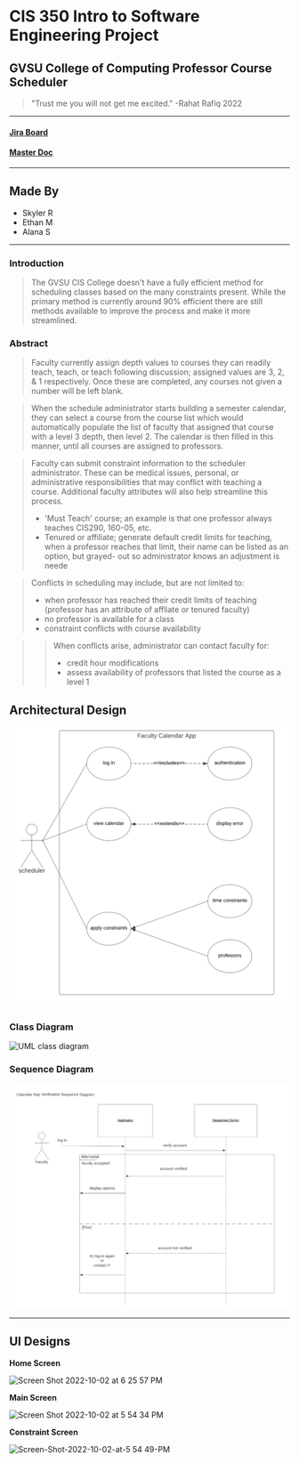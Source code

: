 # CIS 350 Intro to Software Engineering Project
## GVSU College of Computing Professor Course Scheduler
> "Trust me you will not get me excited." -Rahat Rafiq 2022
___

#### [Jira Board](https://skylerruiter.atlassian.net/jira/software/projects/SEPROJ/boards/4/backlog)
#### [Master Doc](https://docs.google.com/document/d/1HsiiA_qSesVKqVJYQbRfsFRsPfKZgV0dTYukX1p7uEI/edit?usp=sharing)

___

## Made By
* Skyler R
* Ethan M
* Alana S

___

### Introduction
> The GVSU CIS College doesn't have a fully efficient method for scheduling classes based on the many constraints present. While the primary method is currently around 90% efficient there are still methods available to improve the process and make it more streamlined.

### Abstract 
>  Faculty currently assign depth values to courses they can readily teach, teach, or teach following discussion; assigned values are 3, 2, & 1 respectively. Once these are completed, any courses not given a number will be left blank. 

>  When the schedule administrator starts building a semester calendar, they can select a course from the course list which would automatically populate the list of faculty that assigned that course with a level 3 depth, then level 2. The calendar is then filled in this manner, until all courses are assigned to professors. 

>  Faculty can submit constraint information to the scheduler administrator. These can be medical issues, personal, or administrative responsibilities that may conflict with teaching a course. Additional faculty attributes will also help streamline this process. 
>* 'Must Teach' course; an example is that one professor always teaches CIS290, 160-05, etc.
>* Tenured or affiliate; generate default credit limits for teaching, when a professor reaches that limit, their name can be listed as an option, but grayed- out so administrator knows an adjustment is neede 


> Conflicts in scheduling may include, but are not limited to: 
>* when professor has reached their credit limits of teaching (professor has an attribute of affliate or tenured faculty)
>* no professor is available for a class 
>* constraint conflicts with course availability

>> When conflicts arise, administrator can contact faculty for:
>>* credit hour modifications
>>* assess availability of professors that listed the course as a level 1




## Architectural Design

![UML Use Case](https://github.com/Skylake0106/350_GVSU_calander_app/blob/e852384296b769ada0bd0baa15627da41162c5ba/UML%20use%20case.png)
### Class Diagram

<img width="786" alt="UML class diagram" src="https://user-images.githubusercontent.com/94251267/193959366-363cb30a-a0aa-470e-bcbc-f43adebb5b1c.png">

### Sequence Diagram

![UML Sequence Diagram](https://github.com/Skylake0106/350_GVSU_calander_app/blob/e852384296b769ada0bd0baa15627da41162c5ba/UML%20sequence.png)

___

## UI Designs

**Home Screen**

<img width="615" alt="Screen Shot 2022-10-02 at 6 25 57 PM" src="https://user-images.githubusercontent.com/89789705/193479490-1208a3af-f582-437b-b50e-0a9dd18e206b.png">

**Main Screen**

<img width="612" alt="Screen Shot 2022-10-02 at 5 54 34 PM" src="https://user-images.githubusercontent.com/89789705/193479526-2b2e87cf-7d78-4604-8536-ba3b11f9c4a2.png">

**Constraint Screen**

![Screen-Shot-2022-10-02-at-5 54 49-PM](https://user-images.githubusercontent.com/89789705/193479539-5ef80d7d-301f-4990-91f4-4ba7cd871cc9.jpeg)

